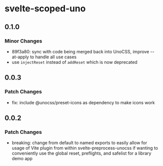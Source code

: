 # svelte-scoped-uno

## 0.1.0

### Minor Changes

- 89f3a80: sync with code being merged back into UnoCSS, improve --at-apply to handle all use cases
- use `injectReset` instead of `addReset` which is now deprecated

## 0.0.3

### Patch Changes

- fix: include @unocss/preset-icons as dependency to make icons work

## 0.0.2

### Patch Changes

- breaking: change from default to named exports to easily allow for usage of Vite plugin from within svelte-preprocess-unocss if wanting to conveniently use the global reset, preflights, and safelist for a library demo app
